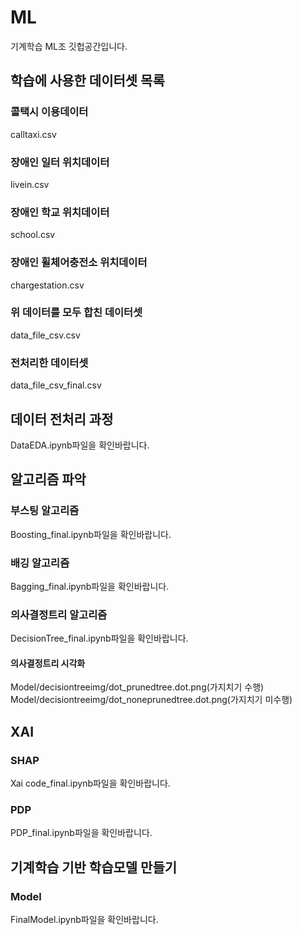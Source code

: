# ML
기계학습 ML조 깃헙공간입니다.

## 학습에 사용한 데이터셋 목록
### 콜택시 이용데이터
calltaxi.csv
### 장애인 일터 위치데이터
livein.csv
### 장애인 학교 위치데이터
school.csv
### 장애인 휠체어충전소 위치데이터
chargestation.csv
### 위 데이터를 모두 합친 데이터셋
data_file_csv.csv
### 전처리한 데이터셋
data_file_csv_final.csv

## 데이터 전처리 과정
DataEDA.ipynb파일을 확인바랍니다.

## 알고리즘 파악
### 부스팅 알고리즘
Boosting_final.ipynb파일을 확인바랍니다.
### 배깅 알고리즘
Bagging_final.ipynb파일을 확인바랍니다.
### 의사결정트리 알고리즘
DecisionTree_final.ipynb파일을 확인바랍니다.
#### 의사결정트리 시각화
Model/decisiontreeimg/dot_prunedtree.dot.png(가지치기 수행)
Model/decisiontreeimg/dot_noneprunedtree.dot.png(가지치기 미수행)

## XAI
### SHAP
Xai code_final.ipynb파일을 확인바랍니다.
### PDP
PDP_final.ipynb파일을 확인바랍니다.

## 기계학습 기반 학습모델 만들기
### Model
FinalModel.ipynb파일을 확인바랍니다.
